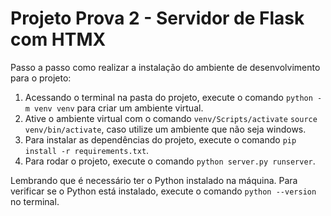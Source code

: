 # Projeto Prova 2 - Servidor de Flask com HTMX

Passo a passo como realizar a instalação do ambiente de desenvolvimento para o projeto:

1. Acessando o terminal na pasta do projeto, execute o comando `python -m venv venv` para criar um ambiente virtual.
2. Ative o ambiente virtual com o comando `venv/Scripts/activate` `source venv/bin/activate`, caso utilize um ambiente que não seja windows.
3. Para instalar as dependências do projeto, execute o comando `pip install -r requirements.txt`.
4. Para rodar o projeto, execute o comando `python server.py runserver`.

Lembrando que é necessário ter o Python instalado na máquina. Para verificar se o Python está instalado, execute o comando `python --version` no terminal.